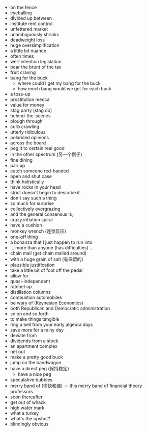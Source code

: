  - on the fence
 - eyeballing
 - divided up between
 - institute rent control
 - unfettered market
 - unambiguously shrinks
 - deadweight loss
 - huge oversimplification
 - a little bit nuance
 - often times
 - well-intention legislation
 - bear the brunt of the tax
 - fruit craving
 - bang for the buck
    - where could I get my bang for the buck
    - how much bang would we get for each buck
 - a toss-up
 - prostitution mecca
 - value for money
 - stag party (stag do)
 - behind-the-scenes 
 - plough through
 - curb crawling
 - utterly ridiculous
 - polarised opinions 
 - across the board
 - peg it to certain real good
 - in the other spectrum (另一个例子)
 - fine dining
 - pair up
 - catch someone red-handed
 - open and shut case
 - think holistically
 - have rocks in your head
 - strict doesn't begin to describe it
 - don't say such a thing
 - so much for surprise
 - collectively overgrazing
 - and the general consensus is, 
 - crazy inflation spiral
 - have a cushion
 - monkey wrench (连锁反应)
 - one-off thing
 - a bonanza that I just happen to run into
 - ... more than anyone (has difficulties) ...
 - chain mail (get chain mailed around)
 - with a huge grain of salt (有保留的)
 - plausible justification
 - take a little bit of foot off the pedal
 - allow for
 - quasi-independent
 - ratchet up 
 - distillation columns
 - combustion automobiles
 - be wary of (Keynesian Economics)
 - both Republican and Democratic administration
 - so on and so forth
 - to make things tangible
 - ring a bell from your early algebra days
 - save more for a rainy day
 - deviate from 
 - dividends from a stock
 - an apartment complex
 - net out
 - make a pretty good buck
 - jump on the bandwagon
 - have a direct peg (保持稳定)
    - have a nice peg
 - speculative bubbles
 - merry band of (愉快和谐) 
    － this merry band of financial theory professors
 - soon thereafter 
 - get out of whack
 - high water mark
 - what a turkey
 - what's the upshot?
 - blindingly obvious